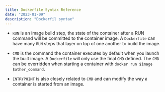 ```yaml
---
title: Dockerfile Syntax Reference
date: "2023-01-09"
description: "Dockerfil syntax"
---
```


- `RUN` is an image build step, the state of the container after a RUN command will be committed to the container image. 
A `Dockerfile` can have many `RUN` steps that layer on top of one another to build the image.

- `CMD` is the command the container executes by default when you launch the built image. A `Dockerfile` will only use the 
final `CMD` defined. The `CMD` can be overridden when starting a container with `docker run $image $other_command`.

- `ENTRYPOINT` is also closely related to `CMD` and can modify the way a container is started from an image.
